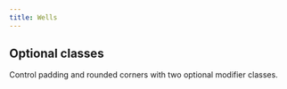 ```yaml
---
title: Wells
---
```


<h2>Optional classes</h2>
<p>Control padding and rounded corners with two optional modifier classes.</p>
